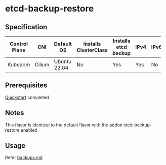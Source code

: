 # etcd-backup-restore

## Specification
| Control Plane | CNI    | Default OS   | Installs ClusterClass | Installs etcd backup | IPv4 | IPv6 |
|---------------|--------|--------------|-----------------------|----------------------|------|------|
| Kubeadm       | Cilium | Ubuntu 22.04 | No                    | Yes                  | Yes  | No   |

## Prerequisites
[Quickstart](../topics/getting-started.md) completed

## Notes
This flavor is identical to the default flavor with the addon etcd-backup-restore enabled

## Usage
Refer [backups.md](../backups.md)
